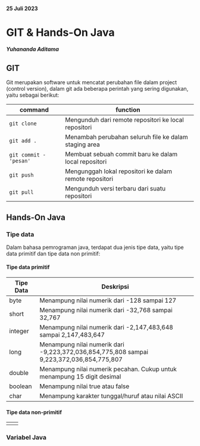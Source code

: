 #### 25 Juli 2023

# GIT & Hands-On Java

##### Yuhananda Aditama

## GIT

Git merupakan software untuk mencatat perubahan file dalam project (control version), dalam git ada beberapa perintah yang sering digunakan, yaitu sebagai berikut:

| command               | function                                               |
| --------------------- | ------------------------------------------------------ |
| `git clone`           | Mengunduh dari remote repositori ke local repositori   |
| `git add .`           | Menambah perubahan seluruh file ke dalam staging area  |
| `git commit -'pesan'` | Membuat sebuah commit baru ke dalam local repositori   |
| `git push`            | Mengunggah lokal repositori ke dalam remote repositori |
| `git pull`            | Mengunduh versi terbaru dari suatu repositori          |

## Hands-On Java

### Tipe data

Dalam bahasa pemrograman java, terdapat dua jenis tipe data, yaitu tipe data primitif dan tipe data non primitif:

#### Tipe data primitif

| Tipe Data | Deskripsi                                                                                |
| --------- | ---------------------------------------------------------------------------------------- |
| byte      | Menampung nilai numerik dari -128 sampai 127                                             |
| short     | Menampung nilai numerik dari -32,768 sampai 32,767                                       |
| integer   | Menampung nilai numerik dari -2,147,483,648 sampai 2,147,483,647                         |
| long      | Menampung nilai numerik dari -9,223,372,036,854,775,808 sampai 9,223,372,036,854,775,807 |
| double    | Menampung nilai numerik pecahan. Cukup untuk menampung 15 digit desimal                  |
| boolean   | Menampung nilai true atau false                                                          |
| char      | Menampung karakter tunggal/huruf atau nilai ASCII                                        |

#### Tipe data non-primitif
|   |   |
|---|---|
|   |   |

### Variabel Java

